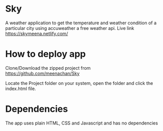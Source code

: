 # Sky
A weather application to get the temperature and weather condition of a particular city using accuweather a free weather api.
Live link https://skymeena.netlify.com/
# How to deploy app
Clone/Download the zipped project from https://github.com/meenachan/Sky

Locate the Project folder on your system, open the folder and click the index.html file.

# Dependencies
The app uses plain HTML, CSS and Javascript and has no dependencies

